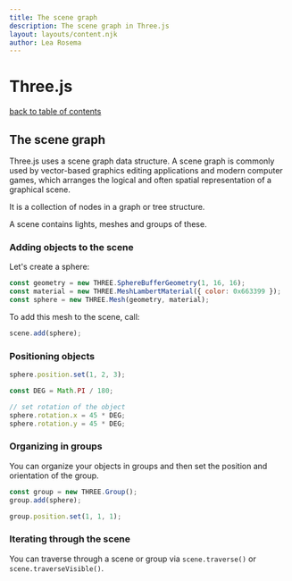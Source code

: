 ```yaml
---
title: The scene graph
description: The scene graph in Three.js
layout: layouts/content.njk
author: Lea Rosema
---
```


# Three.js

[back to table of contents](../)

## The scene graph

Three.js uses a scene graph data structure. A scene graph is commonly used by vector-based graphics editing applications and modern computer games, which arranges the logical and often spatial representation of a graphical scene.

It is a collection of nodes in a graph or tree structure.

A scene contains lights, meshes and groups of these.

### Adding objects to the scene

Let's create a sphere:

```js
const geometry = new THREE.SphereBufferGeometry(1, 16, 16);
const material = new THREE.MeshLambertMaterial({ color: 0x663399 });
const sphere = new THREE.Mesh(geometry, material);
```

To add this mesh to the scene, call:

```js
scene.add(sphere);
```

### Positioning objects

```js
sphere.position.set(1, 2, 3);

const DEG = Math.PI / 180;

// set rotation of the object
sphere.rotation.x = 45 * DEG;
sphere.rotation.y = 45 * DEG;
```

### Organizing in groups

You can organize your objects in groups and then set the position and orientation of the group.

```js
const group = new THREE.Group();
group.add(sphere);

group.position.set(1, 1, 1);
```

### Iterating through the scene

You can traverse through a scene or group via `scene.traverse()` or `scene.traverseVisible()`.
